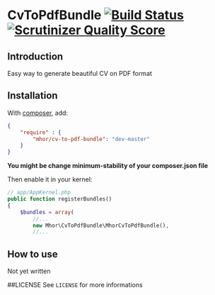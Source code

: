 # CvToPdfBundle [![Build Status](https://travis-ci.org/mhor/MhorCvToPdfBundle.png?branch=master)](https://travis-ci.org/mhor/MhorCvToPdfBundle) [![Scrutinizer Quality Score](https://scrutinizer-ci.com/g/mhor/CvToPdfBundle/badges/quality-score.png?s=33710d8dac16e8fa279e787c255baa250d0134fc)](https://scrutinizer-ci.com/g/mhor/CvToPdfBundle/)

## Introduction

Easy way to generate beautiful CV on PDF format

## Installation

With [composer](http://packagist.org), add:
```json
{
    "require" : {
        "mhor/cv-to-pdf-bundle": "dev-master"
    }
}
```
**You might be change minimum-stability of your composer.json file**

Then enable it in your kernel:
```php
// app/AppKernel.php
public function registerBundles()
{
    $bundles = array(
        //...
        new Mhor\CvToPdfBundle\MhorCvToPdfBundle(),
        //...
```

## How to use
Not yet written

##LICENSE
See `LICENSE` for more informations
